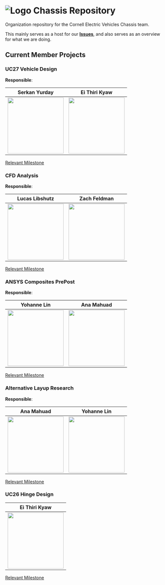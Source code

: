 #  ![Logo](https://static.wixstatic.com/media/9bc36c_6b5947752da64f8fbfca0d30a0138f3a~mv2.png/v1/fill/w_30,h_62,al_c,q_85,usm_0.66_1.00_0.01,enc_avif,quality_auto/logolight.png) Chassis Repository

Organization repository for the Cornell Electric Vehicles Chassis team.

This mainly serves as a host for our [**Issues**](https://github.com/cornellev/component_chassis/issues), and also serves as an overview for what we are doing.

## Current Member Projects

### UC27 Vehicle Design

**Responsible**:

| Serkan Yurday | Ei Thiri Kyaw |
| :-----------: | :-----------: |
| <img src="https://github.com/beefserky12.png" width="180"> | <img src="https://github.com/ei-thirikyaw.png" width="180">


[Relevant Milestone](https://github.com/cornellev/component_chassis/issues/20)


### CFD Analysis

**Responsible**:

| Lucas Libshutz | Zach Feldman |
| :-----------: | :-----------: |
| <img src="https://github.com/lucaslibshutz.png" width="180"> | <img src="https://github.com/zachfeldman3.png" width="180">


[Relevant Milestone](https://github.com/cornellev/component_chassis/issues/17)

### ANSYS Composites PrePost

**Responsible**:

| Yohanne Lin | Ana Mahuad |
| :-----------: | :-----------: |
| <img src="https://github.com/ylin1004.png" width="180"> | <img src="https://github.com/anamahu.png" width="180">


[Relevant Milestone](https://github.com/cornellev/component_chassis/issues/18)


### Alternative Layup Research

**Responsible**:

| Ana Mahuad | Yohanne Lin |
| :-----------: | :-----------: |
| <img src="https://github.com/anamahu.png" width="180"> | <img src="https://github.com/ylin1004.png" width="180">


[Relevant Milestone](https://github.com/cornellev/component_chassis/issues/19)


### UC26 Hinge Design

| Ei Thiri Kyaw |
| :-----------: |
| <img src="https://github.com/ei-thirikyaw.png" width="180"> |

[Relevant Milestone](https://github.com/cornellev/component_chassis/issues/20)

